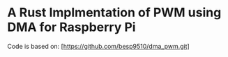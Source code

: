 # A Rust Implmentation of PWM using DMA for Raspberry Pi

Code is based on: [https://github.com/besp9510/dma_pwm.git]
